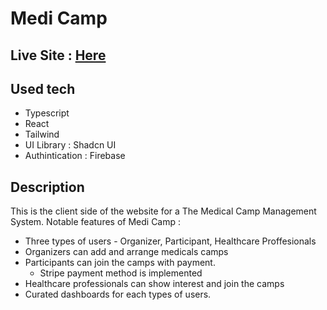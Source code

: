 # Medi Camp

## Live Site : [Here](https://medi-camp.web.app/)

## Used tech

- Typescript
- React
- Tailwind
- UI Library : Shadcn UI
- Authintication : Firebase

## Description

This is the client side of the website for a The Medical Camp Management System. 
Notable features of Medi Camp : 
- Three types of users - Organizer, Participant, Healthcare Proffesionals
- Organizers can add and arrange medicals camps
- Participants can join the camps with payment.
  - Stripe payment method is implemented
- Healthcare professionals can show interest and join the camps
- Curated dashboards for each types of users. 
